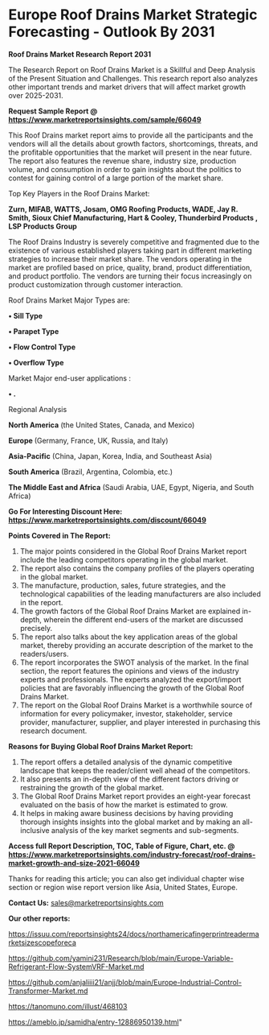 # Europe Roof Drains Market Strategic Forecasting - Outlook By 2031

<strong>Roof Drains Market Research Report 2031</strong>

The Research Report on Roof Drains Market is a Skillful and Deep Analysis of the Present Situation and Challenges. This research report also analyzes other important trends and market drivers that will affect market growth over 2025-2031.

<strong>Request Sample Report @ <a href=https://www.marketreportsinsights.com/sample/66049>https://www.marketreportsinsights.com/sample/66049</a></strong>

This Roof Drains market report aims to provide all the participants and the vendors will all the details about growth factors, shortcomings, threats, and the profitable opportunities that the market will present in the near future. The report also features the revenue share, industry size, production volume, and consumption in order to gain insights about the politics to contest for gaining control of a large portion of the market share.

Top Key Players in the Roof Drains Market:

<strong>Zurn, MIFAB, WATTS, Josam, OMG Roofing Products, WADE, Jay R. Smith, Sioux Chief Manufacturing, Hart & Cooley, Thunderbird Products , LSP Products Group</strong>

The Roof Drains Industry is severely competitive and fragmented due to the existence of various established players taking part in different marketing strategies to increase their market share. The vendors operating in the market are profiled based on price, quality, brand, product differentiation, and product portfolio. The vendors are turning their focus increasingly on product customization through customer interaction.

Roof Drains Market Major Types are:

<strong>• Sill Type

• Parapet Type

• Flow Control Type

• Overflow Type</strong>

Market Major end-user applications :

<strong>• .</strong>

Regional Analysis

</u><strong><b>North America</b></strong> (the United States, Canada, and Mexico)

<strong><b>Europe </b></strong>(Germany, France, UK, Russia, and Italy)

<strong><b>Asia-Pacific</b></strong> (China, Japan, Korea, India, and Southeast Asia)

<strong><b>South America</b></strong> (Brazil, Argentina, Colombia, etc.)

<strong><b>The Middle East and Africa</b></strong> (Saudi Arabia, UAE, Egypt, Nigeria, and South Africa)

<strong>Go For Interesting Discount Here: <a href=https://www.marketreportsinsights.com/discount/66049>https://www.marketreportsinsights.com/discount/66049</a></strong>

<strong>Points Covered in The Report:</strong>
<ol>
  <li>The major points considered in the Global Roof Drains Market report include the leading competitors operating in the global market.</li>
  <li>The report also contains the company profiles of the players operating in the global market.</li>
  <li>The manufacture, production, sales, future strategies, and the technological capabilities of the leading manufacturers are also included in the report.</li>
  <li>The growth factors of the Global Roof Drains Market are explained in-depth, wherein the different end-users of the market are discussed precisely.</li>
  <li>The report also talks about the key application areas of the global market, thereby providing an accurate description of the market to the readers/users.</li>
  <li>The report incorporates the SWOT analysis of the market. In the final section, the report features the opinions and views of the industry experts and professionals. The experts analyzed the export/import policies that are favorably influencing the growth of the Global Roof Drains Market.</li>
  <li>The report on the Global Roof Drains Market is a worthwhile source of information for every policymaker, investor, stakeholder, service provider, manufacturer, supplier, and player interested in purchasing this research document.</li>
</ol>
<strong>Reasons for Buying Global Roof Drains Market Report:</strong>

<ol>
  <li>The report offers a detailed analysis of the dynamic competitive landscape that keeps the reader/client well ahead of the competitors.</li>
  <li>It also presents an in-depth view of the different factors driving or restraining the growth of the global market.</li>
  <li>The Global Roof Drains Market report provides an eight-year forecast evaluated on the basis of how the market is estimated to grow.</li>
  <li>It helps in making aware business decisions by having providing thorough insights insights into the global market and by making an all-inclusive analysis of the key market segments and sub-segments.</li>
</ol>
<strong>Access full Report Description, TOC, Table of Figure, Chart, etc. @ <a href=https://www.marketreportsinsights.com/industry-forecast/roof-drains-market-growth-and-size-2021-66049>https://www.marketreportsinsights.com/industry-forecast/roof-drains-market-growth-and-size-2021-66049</a></strong>


Thanks for reading this article; you can also get individual chapter wise section or region wise report version like Asia, United States, Europe.

<strong>Contact Us:</strong>
sales@marketreportsinsights.com

<strong>Our other reports:</strong>

<a href=https://issuu.com/reportsinsights24/docs/northamericafingerprintreadermarketsizescopeforeca>https://issuu.com/reportsinsights24/docs/northamericafingerprintreadermarketsizescopeforeca</a>

<a href=https://github.com/yamini231/Research/blob/main/Europe-Variable-Refrigerant-Flow-SystemVRF-Market.md>https://github.com/yamini231/Research/blob/main/Europe-Variable-Refrigerant-Flow-SystemVRF-Market.md</a>

<a href=https://github.com/anjaliiii21/anjj/blob/main/Europe-Industrial-Control-Transformer-Market.md>https://github.com/anjaliiii21/anjj/blob/main/Europe-Industrial-Control-Transformer-Market.md</a>

<a href=https://tanomuno.com/illust/468103>https://tanomuno.com/illust/468103</a>

<a href=https://ameblo.jp/samidha/entry-12886950139.html>https://ameblo.jp/samidha/entry-12886950139.html</a>"
